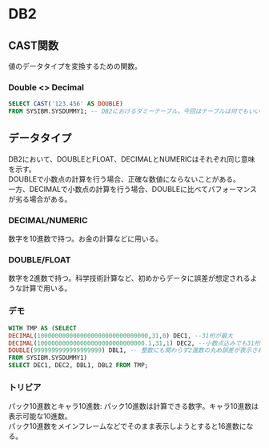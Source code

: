 # DB2

## CAST関数
値のデータタイプを変換するための関数。

### Double <> Decimal
```sql
SELECT CAST('123.456' AS DOUBLE)
FROM SYSIBM.SYSDUMMY1; -- DB2におけるダミーテーブル。今回はテーブルは何でもいいので、このように指定しておく。
```

## データタイプ
DB2において、DOUBLEとFLOAT、DECIMALとNUMERICはそれぞれ同じ意味を示す。  
DOUBLEで小数点の計算を行う場合、正確な数値にならないことがある。  
一方、DECIMALで小数点の計算を行う場合、DOUBLEに比べてパフォーマンスが劣る場合がある。  

### DECIMAL/NUMERIC
数字を10進数で持つ。お金の計算などに用いる。

### DOUBLE/FLOAT
数字を2進数で持つ。科学技術計算など、初めからデータに誤差が想定されるような計算で用いる。

### デモ
```sql
WITH TMP AS (SELECT
DECIMAL(1000000000000000000000000000000,31,0) DEC1, --31桁が最大
DECIMAL(100000000000000000000000000000.1,31,1) DEC2, --小数点込みでも31桁が最大
DOUBLE(9999999999999999999) DBL1, -- 整数にも関わらず2進数の丸め誤差が表示されてしまう。内部的には1.0000000000000002*(10**19)で保持しているようだ。
FROM SYSIBM.SYSDUMMY1)
SELECT DEC1, DEC2, DBL1, DBL2 FROM TMP;
```

### トリビア
パック10進数とキャラ10進数: パック10進数は計算できる数字。キャラ10進数は表示可能な10進数。  
パック10進数をメインフレームなどでそのまま表示しようとすると16進数になる。
